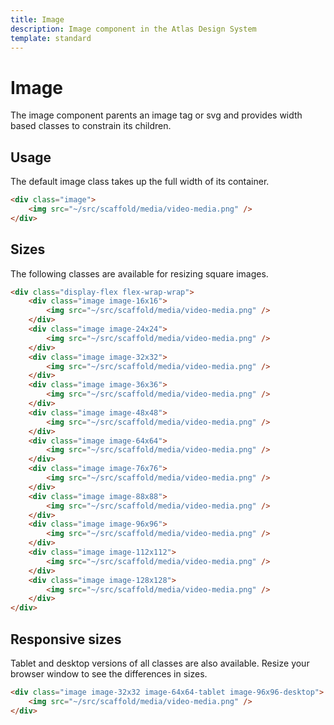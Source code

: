 ```yaml
---
title: Image
description: Image component in the Atlas Design System
template: standard
---
```


# Image

The image component parents an image tag or svg and provides width based classes to constrain its children.

## Usage

The default image class takes up the full width of its container.

```html
<div class="image">
	<img src="~/src/scaffold/media/video-media.png" />
</div>
```

## Sizes

The following classes are available for resizing square images.

```html
<div class="display-flex flex-wrap-wrap">
	<div class="image image-16x16">
		<img src="~/src/scaffold/media/video-media.png" />
	</div>
	<div class="image image-24x24">
		<img src="~/src/scaffold/media/video-media.png" />
	</div>
	<div class="image image-32x32">
		<img src="~/src/scaffold/media/video-media.png" />
	</div>
	<div class="image image-36x36">
		<img src="~/src/scaffold/media/video-media.png" />
	</div>
	<div class="image image-48x48">
		<img src="~/src/scaffold/media/video-media.png" />
	</div>
	<div class="image image-64x64">
		<img src="~/src/scaffold/media/video-media.png" />
	</div>
	<div class="image image-76x76">
		<img src="~/src/scaffold/media/video-media.png" />
	</div>
	<div class="image image-88x88">
		<img src="~/src/scaffold/media/video-media.png" />
	</div>
	<div class="image image-96x96">
		<img src="~/src/scaffold/media/video-media.png" />
	</div>
	<div class="image image-112x112">
		<img src="~/src/scaffold/media/video-media.png" />
	</div>
	<div class="image image-128x128">
		<img src="~/src/scaffold/media/video-media.png" />
	</div>
</div>
```

## Responsive sizes

Tablet and desktop versions of all classes are also available. Resize your browser window to see the differences in sizes.

```html
<div class="image image-32x32 image-64x64-tablet image-96x96-desktop">
	<img src="~/src/scaffold/media/video-media.png" />
</div>
```
